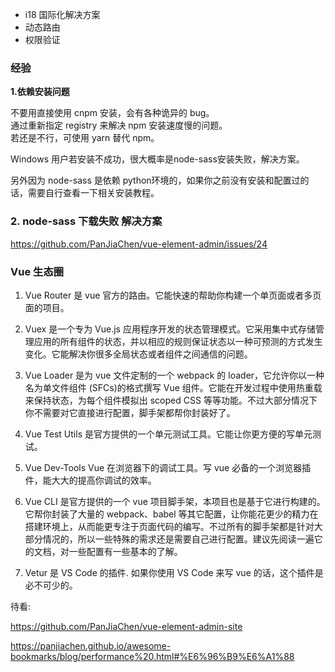 
- i18 国际化解决方案
- 动态路由
- 权限验证


### 经验

**1.依赖安装问题**

不要用直接使用 cnpm 安装，会有各种诡异的 bug。<br>
通过重新指定 registry 来解决 npm 安装速度慢的问题。<br>
若还是不行，可使用 yarn 替代 npm。

Windows 用户若安装不成功，很大概率是node-sass安装失败，解决方案。

另外因为 node-sass 是依赖 python环境的，如果你之前没有安装和配置过的话，需要自行查看一下相关安装教程。

### 2. node-sass 下载失败 解决方案

https://github.com/PanJiaChen/vue-element-admin/issues/24


### Vue 生态圈

1. Vue Router 是 vue 官方的路由。它能快速的帮助你构建一个单页面或者多页面的项目。

2. Vuex 是一个专为 Vue.js 应用程序开发的状态管理模式。它采用集中式存储管理应用的所有组件的状态，并以相应的规则保证状态以一种可预测的方式发生变化。它能解决你很多全局状态或者组件之间通信的问题。

3. Vue Loader 是为 vue 文件定制的一个 webpack 的 loader，它允许你以一种名为单文件组件 (SFCs)的格式撰写 Vue 组件。它能在开发过程中使用热重载来保持状态，为每个组件模拟出 scoped CSS 等等功能。不过大部分情况下你不需要对它直接进行配置，脚手架都帮你封装好了。

4. Vue Test Utils 是官方提供的一个单元测试工具。它能让你更方便的写单元测试。

5. Vue Dev-Tools Vue 在浏览器下的调试工具。写 vue 必备的一个浏览器插件，能大大的提高你调试的效率。

6. Vue CLI 是官方提供的一个 vue 项目脚手架，本项目也是基于它进行构建的。它帮你封装了大量的 webpack、babel 等其它配置，让你能花更少的精力在搭建环境上，从而能更专注于页面代码的编写。不过所有的脚手架都是针对大部分情况的，所以一些特殊的需求还是需要自己进行配置。建议先阅读一遍它的文档，对一些配置有一些基本的了解。

7. Vetur 是 VS Code 的插件. 如果你使用 VS Code 来写 vue 的话，这个插件是必不可少的。


待看:

https://github.com/PanJiaChen/vue-element-admin-site

https://panjiachen.github.io/awesome-bookmarks/blog/performance%20.html#%E6%96%B9%E6%A1%88